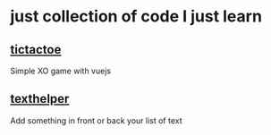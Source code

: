 # just collection of code I just learn

## [tictactoe](https://matosummer.github.io/learn-playground/tictactoe/)

Simple XO game with vuejs

## [texthelper](https://matosummer.github.io/learn-playground/texthelper/)

Add something in front or back your list of text
